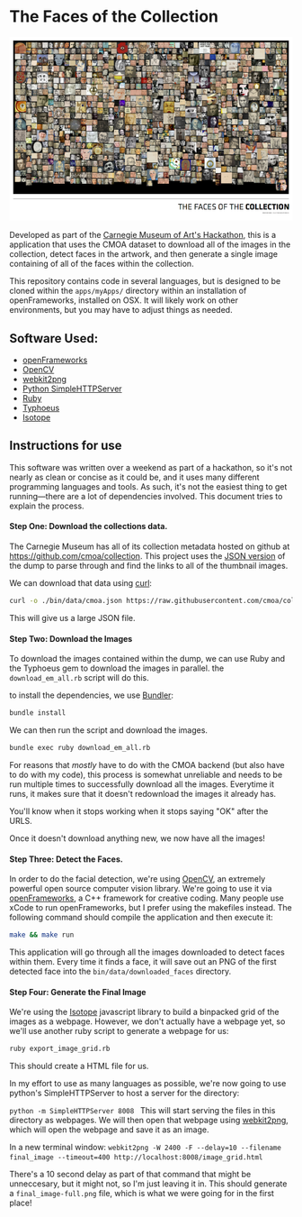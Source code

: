 # The Faces of the Collection

![](faces_of_cmoa.png)

Developed as part of the [Carnegie Museum of Art's Hackathon](http://www.cmoa.org/hackathon), this is a application that uses the CMOA dataset to download all of the images in the collection, detect faces in the artwork, and then generate a single image containing of all of the faces within the collection.

This repository contains code in several languages, but is designed to be cloned within the ``apps/myApps/`` directory within an installation of openFrameworks, installed on OSX. It will likely work on other environments, but you may have to adjust things as needed.

## Software Used:

* [openFrameworks](http://openframeworks.cc)
* [OpenCV](http://opencv.org)
* [webkit2png](http://www.paulhammond.org/webkit2png/)
* [Python SimpleHTTPServer](https://docs.python.org/2/library/simplehttpserver.html)
* [Ruby](https://www.ruby-lang.org/en/)
* [Typhoeus](https://github.com/typhoeus/typhoeus)
* [Isotope](http://isotope.metafizzy.co)

## Instructions for use

This software was written over a weekend as part of a hackathon, so it's not nearly as clean or concise as it could be, and it uses many different programming languages and tools.  As such, it's not the easiest thing to get running—there are a lot of dependencies involved.  This document tries to explain the process.

#### Step One: Download the collections data.

The Carnegie Museum has all of its collection metadata hosted on github at <https://github.com/cmoa/collection>.  This project uses the [JSON version](https://github.com/cmoa/collection/blob/master/cmoa.json) of the dump to parse through and find the links to all of the thumbnail images.

We can download that data using [curl](http://curl.haxx.se):

```bash
curl -o ./bin/data/cmoa.json https://raw.githubusercontent.com/cmoa/collection/master/cmoa.json
```

This will give us a large JSON file.

#### Step Two: Download the Images

To download the images contained within the dump, we can use Ruby and the Typhoeus gem to download the images in parallel.  the `download_em_all.rb` script will do this.

to install the dependencies, we use [Bundler](http://bundler.io):

```bash
bundle install
```

We can then run the script and download the images.

```bash
bundle exec ruby download_em_all.rb
```

For reasons that *mostly* have to do with the CMOA backend (but also have to do with my code), this process is somewhat unreliable and needs to be run multiple times to successfully download all the images.  Everytime it runs, it makes sure that it doesn't redownload the images it already has. 

You'll know when it stops working when it stops saying "OK" after the URLS.  

Once it doesn't download anything new, we now have all the images! 

#### Step Three: Detect the Faces.

In order to do the facial detection, we're using [OpenCV](http://opencv.org), an extremely powerful open source computer vision library.  We're going to use it via [openFrameworks](http://openframeworks.cc), a C++ framework for creative coding. Many people use xCode to run openFrameworks, but I prefer using the makefiles instead.  The following command should compile the application and then execute it:

```bash
make && make run
```

This application will go through all the images downloaded to detect faces within them.  Every time it finds a face, it will save out an PNG of the first detected face into the `bin/data/downloaded_faces` directory.

#### Step Four: Generate the Final Image

We're using the [Isotope](http://isotope.metafizzy.co) javascript library to build a binpacked grid of the images as a webpage.  However, we don't actually have a webpage yet, so we'll use another ruby script to generate a webpage for us:

```bash
ruby export_image_grid.rb
```
This should create a HTML file for us.

In my effort to use as many languages as possible, we're now going to use python's SimpleHTTPServer to host a server for the directory:

``
python -m SimpleHTTPServer 8008 
``
This will start serving the files in this directory as webpages. We will then open that webpage using [webkit2png](http://www.paulhammond.org/webkit2png/), which will open the webpage and save it as an image.

In a new terminal window:
``
webkit2png -W 2400 -F --delay=10 --filename final_image --timeout=400 http://localhost:8008/image_grid.html
``

There's a 10 second delay as part of that command that might be unneccesary, but it might not, so I'm just leaving it in. This should generate a `final_image-full.png` file, which is what we were going for in the first place!



